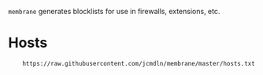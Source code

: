 `membrane` generates blocklists for use in firewalls, extensions, etc.


# Hosts

        https://raw.githubusercontent.com/jcmdln/membrane/master/hosts.txt
